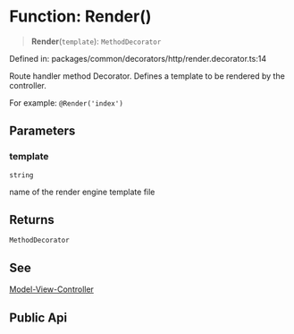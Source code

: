 # Function: Render()

> **Render**(`template`): `MethodDecorator`

Defined in: packages/common/decorators/http/render.decorator.ts:14

Route handler method Decorator.  Defines a template to be rendered by the controller.

For example: `@Render('index')`

## Parameters

### template

`string`

name of the render engine template file

## Returns

`MethodDecorator`

## See

[Model-View-Controller](https://docs.nestjs.com/techniques/mvc)

## Public Api
